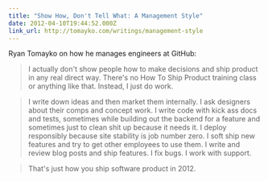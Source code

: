 ```yaml
---
title: "Show How, Don't Tell What: A Management Style"
date: 2012-04-10T19:44:52.000Z
link_url: http://tomayko.com/writings/management-style
---
```

Ryan Tomayko on how he manages engineers at GitHub:

> I actually don't show people how to make decisions and ship product in any real direct way. There's no How To Ship Product training class or anything like that. Instead, I just do work.

> I write down ideas and then market them internally. I ask designers about their comps and concept work. I write code with kick ass docs and tests, sometimes while building out the backend for a feature and sometimes just to clean shit up because it needs it. I deploy responsibly because site stability is job number zero. I soft ship new features and try to get other employees to use them. I write and review blog posts and ship features. I fix bugs. I work with support.

> That's just how you ship software product in 2012.
